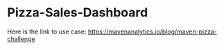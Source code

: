 # Pizza-Sales-Dashboard

Here is the link to use case: https://mavenanalytics.io/blog/maven-pizza-challenge
